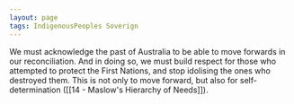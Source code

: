```yaml
---
layout: page
tags: IndigenousPeoples Soverign 
---
```


We must acknowledge the past of Australia to be able to move forwards in our reconciliation. And in doing so, we must build respect for those who attempted to protect the First Nations, and stop idolising the ones who destroyed them. This is not only to move forward, but also for self-determination ([[14 - Maslow's Hierarchy of Needs]]).